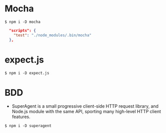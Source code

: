 # Mocha

```commands
$ npm i -D mocha
```

```json
  "scripts": {
    "test": "./node_modules/.bin/mocha"
  },
```

# expect.js
```
$ npm i -D expect.js
```

# BDD
* SuperAgent is a small progressive client-side HTTP request library, and Node.js module with the same API, sporting many high-level HTTP client features.
```
$ npm i -D superagent
```


